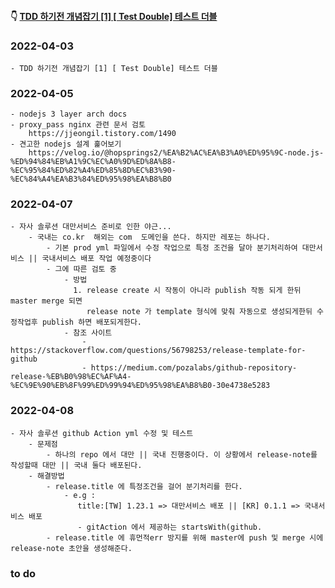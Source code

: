 #### 👇 [TDD 하기전 개념잡기 [1] [ Test Double] 테스트 더블](https://youngchang.tistory.com/entry/TDD-%ED%95%98%EA%B8%B0%EC%A0%84-%EA%B0%9C%EB%85%90%EC%9E%A1%EA%B8%B0-1-Test-Double-%ED%85%8C%EC%8A%A4%ED%8A%B8-%EB%8D%94%EB%B8%94) 
### 2022-04-03
    - TDD 하기전 개념잡기 [1] [ Test Double] 테스트 더블
    
### 2022-04-05

    - nodejs 3 layer arch docs 
    - proxy_pass nginx 관련 문서 검토
        https://jjeongil.tistory.com/1490
    - 견고한 nodejs 설계 훑어보기
        https://velog.io/@hopsprings2/%EA%B2%AC%EA%B3%A0%ED%95%9C-node.js-%ED%94%84%EB%A1%9C%EC%A0%9D%ED%8A%B8-%EC%95%84%ED%82%A4%ED%85%8D%EC%B3%90-%EC%84%A4%EA%B3%84%ED%95%98%EA%B8%B0

### 2022-04-07

    - 자사 솔루션 대만서비스 준비로 인한 야근...
        - 국내는 co.kr  해외는 com  도메인을 쓴다. 하지만 레포는 하나다.
            - 기본 prod yml 파일에서 수정 작업으로 특정 조건을 달아 분기처리하여 대만서비스 || 국내서비스 배포 작업 예정중이다
            - 그에 따른 검토 중
                - 방법
                  1. release create 시 작동이 아니라 publish 작동 되게 한뒤 master merge 되면 
                     release note 가 template 형식에 맞춰 자동으로 생성되게한뒤 수정작업후 publish 하면 배포되게한다.
                - 참조 사이트
                    - https://stackoverflow.com/questions/56798253/release-template-for-github
                    - https://medium.com/pozalabs/github-repository-release-%EB%B0%98%EC%AF%A4-%EC%9E%90%EB%8F%99%ED%99%94%ED%95%98%EA%B8%B0-30e4738e5283


### 2022-04-08

    - 자사 솔루션 github Action yml 수정 및 테스트
        - 문제점
            - 하나의 repo 에서 대만 || 국내 진행중이다. 이 상황에서 release-note를 작성할때 대만 || 국내 둘다 배포된다. 
        - 해결방법
            - release.title 에 특정조건을 걸어 분기처리를 한다.
                - e.g :
                   title:[TW] 1.23.1 => 대만서비스 배포 || [KR] 0.1.1 => 국내서비스 배포
                   - gitAction 에서 제공하는 startsWith(github.
            - release.title 에 휴먼적err 방지를 위해 master에 push 및 merge 시에 release-note 초안을 생성해준다.
            
### to do

